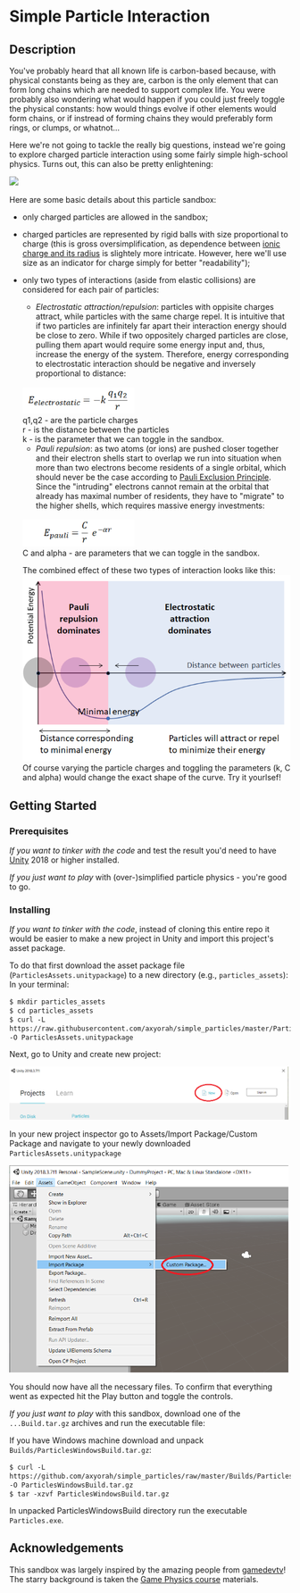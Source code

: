 # Simple Particle Interaction
## Description
You've probably heard that all known life is carbon-based because, with physical constants being as they are, carbon is the only element that can form long chains which are needed to support complex life. You were probably also wondering what would happen if you could just freely toggle the physical constants: how would things evolve if other elements would form chains, or if instread of forming chains they would preferably form rings, or clumps, or whatnot...<br>

Here we're not going to tackle the really big questions, instead we're going to explore charged particle interaction using some fairly simple high-school physics. Turns out, this can also be pretty enlightening:

<img src="imgs/particles2.gif"></img>

Here are some basic details about this particle sandbox:
- only charged particles are allowed in the sandbox;
- charged particles are represented by rigid balls with size proportional to charge (this is gross oversimplification, as dependence between [ionic charge and its radius](https://en.wikipedia.org/wiki/Ionic_radius) is slightely more intricate. However, here we'll use size as an indicator for charge simply for better "readability");
- only two types of interactions (aside from elastic collisions) are considered for each pair of particles:
  - *Electrostatic attraction/repulsion*: particles with oppisite charges attract, while particles with the same charge repel. It is intuitive that if two particles are infinitely far apart their interaction energy should be close to zero. While if two oppositely charged particles are close, pulling them apart would require some energy input and, thus, increase the energy of the system. Therefore, energy corresponding to electrostatic interaction should be negative and inversely proportional to distance:
  <br>
  <img width=200 src="imgs/electrostatic.png"></img>
  <br>
  q1,q2 - are the particle charges<br>
  r - is the distance between the particles<br>
  k - is the parameter that we can toggle in the sandbox.<br>
  
  - *Pauli repulsion*: as two atoms (or ions) are pushed closer together and their electron shells start to overlap we run into situation when more than two electrons become residents of a single orbital, which should never be the case according to [Pauli Exclusion Principle](https://en.wikipedia.org/wiki/Pauli_exclusion_principle). Since the "intruding" electrons cannot remain at the orbital that already has maximal number of residents, they have to "migrate" to the higher shells, which requires massive energy investments:
  <br>
  <img width=200 src="imgs/pauli.png"></img>
  <br>
  C and alpha - are parameters that we can toggle in the sandbox.

  The combined effect of these two types of interaction looks like this:
  <img width=500 src="imgs/combinedinteraction.png"></img>
  Of course varying the particle charges and toggling the parameters (k, C and alpha) would change the exact shape of the curve. Try it yourlsef!

## Getting Started
### Prerequisites
*If you want to tinker with the code* and test the result you'd need to have [Unity](https://unity.com/) 2018 or higher installed.

*If you just want to play* with (over-)simplified particle physics - you're good to go.

### Installing
*If you want to tinker with the code*, instead of cloning this entire repo it would be easier to make a new project in Unity and import this project's asset package.

To do that first download the asset package file (`ParticlesAssets.unitypackage`) to a new directory (e.g., `particles_assets`):
In your terminal:
```
$ mkdir particles_assets
$ cd particles_assets
$ curl -L https://raw.githubusercontent.com/axyorah/simple_particles/master/ParticlesAssets.unitypackage -O ParticlesAssets.unitypackage
```

Next, go to Unity and create new project:

<img width=500 src="imgs/newunityproject.png"></img>

In your new project inspector go to Assets/Import Package/Custom Package and navigate to your newly downloaded `ParticlesAssets.unitypackage`

<img width=500 src="imgs/importassets.png"></img>

You should now have all the necessary files. To confirm that everything went as expected hit the Play button and toggle the controls.

*If you just want to play* with this sandbox, download one of the `...Build.tar.gz` archives and run the executable file:

If you have Windows machine download and unpack `Builds/ParticlesWindowsBuild.tar.gz`:
```
$ curl -L https://github.com/axyorah/simple_particles/raw/master/Builds/ParticlesWindowsBuild.tar.gz -O ParticlesWindowsBuild.tar.gz
$ tar -xzvf ParticlesWindowsBuild.tar.gz
```
In unpacked ParticlesWindowsBuild directory run the executable `Particles.exe`.

## Acknowledgements
This sandbox was largely inspired by the amazing people from [gamedevtv](https://www.gamedev.tv/)!<br>
The starry background is taken the [Game Physics course](https://www.udemy.com/course/gamephysics/learn/lecture/3836902#overview) materials.
